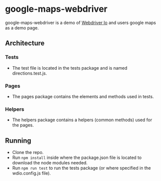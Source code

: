 # google-maps-webdriver
google-maps-webdriver is a demo of [Webdriver Io](https://webdriver.io/) and users google maps as a demo page. 


## Architecture

### Tests
- The test file is located in the tests package and is named directions.test.js.

### Pages 
- The pages package contains the elements and methods used in tests. 

### Helpers 
- The helpers package contains a helpers (common methods) used for the pages. 

## Running 
- Clone the repo. 
- Run `npm install` inside where the package.json file is located to download the node modules needed. 
- Run `npm run test` to run the tests package (or where specified in the wdio.config.js file).

